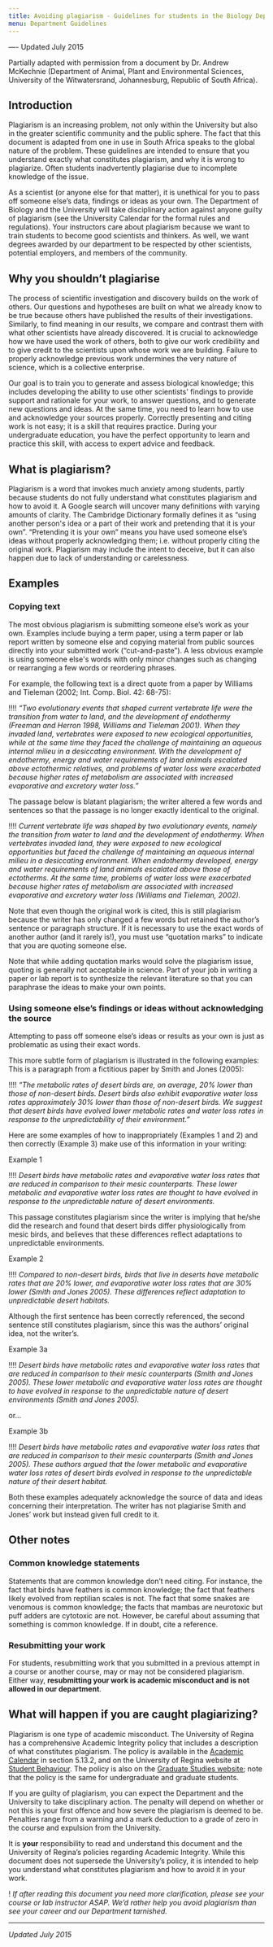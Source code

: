 ```yaml
---
title: Avoiding plagiarism - Guidelines for students in the Biology Department at the University of Regina
menu: Department Guidelines
---
```


—- Updated July 2015

Partially adapted with permission from a document by Dr. Andrew McKechnie (Department of Animal, Plant and Environmental Sciences, University of the Witwatersrand, Johannesburg, Republic of South Africa).

## Introduction

Plagiarism is an increasing problem, not only within the University but also in the greater scientific community and the public sphere. The fact that this document is adapted from one in use in South Africa speaks to the global nature of the problem. These guidelines are intended to ensure that you understand exactly what constitutes plagiarism, and why it is wrong to plagiarize. Often students inadvertently plagiarise due to incomplete knowledge of the issue.

As a scientist (or anyone else for that matter), it is unethical for you to pass off someone else’s data, findings or ideas as your own. The Department of Biology and the University will take disciplinary action against anyone guilty of plagiarism (see the University Calendar for the formal rules and regulations). Your instructors care about plagiarism because we want to train students to become good scientists and thinkers. As well, we want degrees awarded by our department to be respected by other scientists, potential employers, and members of the community.

## Why you shouldn’t plagiarise

The process of scientific investigation and discovery builds on the work of others. Our questions and hypotheses are built on what we already know to be true because others have published the results of their investigations. Similarly, to find meaning in our results, we compare and contrast them with what other scientists have already discovered. It is crucial to acknowledge how we have used the work of others, both to give our work credibility and to give credit to the scientists upon whose work we are building. Failure to properly acknowledge previous work undermines the very nature of science, which is a collective enterprise.

Our goal is to train you to generate and assess biological knowledge; this includes developing the ability to use other scientists' findings to provide support and rationale for your work, to answer questions, and to generate new questions and ideas. At the same time, you need to learn how to use and acknowledge your sources properly. Correctly presenting and citing work is not easy; it is a skill that requires practice. During your undergraduate education, you have the perfect opportunity to learn and practice this skill, with access to expert advice and feedback.

## What is plagiarism?

Plagiarism is a word that invokes much anxiety among students, partly because students do not fully understand what constitutes plagiarism and how to avoid it. A Google search will uncover many definitions with varying amounts of clarity. The Cambridge Dictionary formally defines it as “using another person's idea or a part of their work and pretending that it is your own”. “Pretending it is your own” means you have used someone else’s ideas without properly acknowledging them; i.e. without properly citing the original work. Plagiarism may include the intent to deceive, but it can also happen due to lack of understanding or carelessness.

## Examples

### Copying text

The most obvious plagiarism is submitting someone else’s work as your own. Examples include buying a term paper, using a term paper or lab report written by someone else and copying material from public sources directly into your submitted work (“cut-and-paste”). A less obvious example is using someone else's words with only minor changes such as changing or rearranging a few words or reordering phrases.

For example, the following text is a direct quote from a paper by Williams and Tieleman (2002; Int. Comp. Biol. 42: 68-75):

!!!! _“Two evolutionary events that shaped current vertebrate life were the transition from water to land, and the development of endothermy (Freeman and Herron 1998, Williams and Tieleman 2001). When they invaded land, vertebrates were exposed to new ecological opportunities, while at the same time they faced the challenge of maintaining an aqueous internal milieu in a desiccating environment. With the development of endothermy, energy and water requirements of land animals escalated above ectothermic relatives, and problems of water loss were exacerbated because higher rates of metabolism are associated with increased evaporative and excretory water loss.”_

The passage below is blatant plagiarism; the writer altered a few words and sentences so that the passage is no longer exactly identical to the original.

!!!! _Current vertebrate life was shaped by two evolutionary events, namely the transition from water to land and the development of endothermy. When vertebrates invaded land, they were exposed to new ecological opportunities but faced the challenge of maintaining an aqueous internal milieu in a desiccating environment. When endothermy developed, energy and water requirements of land animals escalated above those of ectotherms. At the same time, problems of water loss were exacerbated because higher rates of metabolism are associated with increased evaporative and excretory water loss (Williams and Tieleman, 2002)._

Note that even though the original work is cited, this is still plagiarism because the writer has only changed a few words but retained the author’s sentence or paragraph structure. If it is necessary to use the exact words of another author (and it rarely is!), you must use “quotation marks” to indicate that you are quoting someone else.

Note that while adding quotation marks would solve the plagiarism issue, quoting is generally not acceptable in science. Part of your job in writing a paper or lab report is to synthesize the relevant literature so that you can paraphrase the ideas to make your own points.

### Using someone else’s findings or ideas without acknowledging the source

Attempting to pass off someone else’s ideas or results as your own is just as problematic as using their exact words.

This more subtle form of plagiarism is illustrated in the following examples:  
This is a paragraph from a fictitious paper by Smith and Jones (2005):

!!!! _“The metabolic rates of desert birds are, on average, 20% lower than those of non-desert birds. Desert birds also exhibit evaporative water loss rates approximately 30% lower than those of non-desert birds. We suggest that desert birds have evolved lower metabolic rates and water loss rates in response to the unpredictability of their environment.”_

Here are some examples of how to inappropriately (Examples 1 and 2) and then correctly (Example 3) make use of this information in your writing:

Example 1

!!!! _Desert birds have metabolic rates and evaporative water loss rates that are reduced in comparison to their mesic counterparts. These lower metabolic and evaporative water loss rates are thought to have evolved in response to the unpredictable nature of desert environments._

This passage constitutes plagiarism since the writer is implying that he/she did the research and found that desert birds differ physiologically from mesic birds, and believes that these differences reflect adaptations to unpredictable environments.

Example 2

!!!! _Compared to non-desert birds, birds that live in deserts have metabolic rates that are 20% lower, and evaporative water loss rates that are 30% lower (Smith and Jones 2005). These differences reflect adaptation to unpredictable desert habitats._

Although the first sentence has been correctly referenced, the second sentence still constitutes plagiarism, since this was the authors’ original idea, not the writer’s.

Example 3a

!!!! _Desert birds have metabolic rates and evaporative water loss rates that are reduced in comparison to their mesic counterparts (Smith and Jones 2005). These lower metabolic and evaporative water loss rates are thought to have evolved in response to the unpredictable nature of desert environments (Smith and Jones 2005)._

or&hellip;
  
Example 3b

!!!! _Desert birds have metabolic rates and evaporative water loss rates that are reduced in comparison to their mesic counterparts (Smith and Jones 2005). These authors argued that the lower metabolic and evaporative water loss rates of desert birds evolved in response to the unpredictable nature of their desert habitat._

Both these examples adequately acknowledge the source of data and ideas concerning their interpretation. The writer has not plagiarise Smith and Jones’ work but instead given full credit to it.

## Other notes

### Common knowledge statements

Statements that are common knowledge don’t need citing. For instance, the fact that birds have feathers is common knowledge; the fact that feathers likely evolved from reptilian scales is not. The fact that some snakes are venomous is common knowledge; the facts that mambas are neurotoxic but puff adders are cytotoxic are not. However, be careful about assuming that something is common knowledge. If in doubt, cite a reference.

### Resubmitting your work

For students, resubmitting work that you submitted in a previous attempt in a course or another course, may or may not be considered plagiarism. Either way, **resubmitting your work is academic misconduct and is not allowed in our department**.

## What will happen if you are caught plagiarizing?

Plagiarism is one type of academic misconduct. The University of Regina has a comprehensive Academic Integrity policy that includes a description of what constitutes plagiarism. The policy is available in the [Academic Calendar](http://www.uregina.ca/student/registrar/publications/undergraduate-calendar/assets/pdf/2016-2017/Sections/attendence.pdf) in section 5.13.2, and on the University of Regina website at [Student Behaviour](http://www.uregina.ca/president/executive-team/ed-governance-univ-secretary/student-appeals/student-behaviour.html). The policy is also on the [Graduate Studies website](http://www.uregina.ca/gradstudies/grad-calendar/policy-univ.html); note that the policy is the same for undergraduate and graduate students.

If you are guilty of plagiarism, you can expect the Department and the University to take disciplinary action. The penalty will depend on whether or not this is your first offence and how severe the plagiarism is deemed to be. Penalties range from a warning and a mark deduction to a grade of zero in the course and expulsion from the University.

It is **your** responsibility to read and understand this document and the University of Regina’s policies regarding Academic Integrity. While this document does not supersede the University’s policy, it is intended to help you understand what constitutes plagiarism and how to avoid it in your work.

! _If after reading this document you need more clarification, please see your course or lab instructor ASAP. We’d rather help you avoid plagiarism than see your career and our Department tarnished._

---

_Updated July 2015_